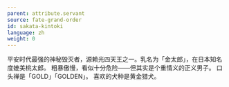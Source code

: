 ```yaml
---
parent: attribute.servant
source: fate-grand-order
id: sakata-kintoki
language: zh
weight: 0
---
```


平安时代最强的神秘毁灭者，源赖光四天王之一。乳名为「金太郎」，在日本知名度媲美桃太郎。
粗暴傲慢，看似十分危险——但其实是个重情义的正义男子。
口头禅是「GOLD」「GOLDEN」。
喜欢的犬种是黄金猎犬。
